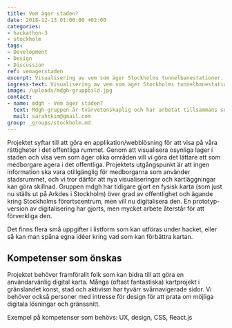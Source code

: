 ```yaml
---
title: Vem äger staden?
date: 2018-12-13 01:00:00 +02:00
categories:
- hackathon-3
- stockholm
tags:
- Development
- Design
- Discussion
ref: vemagerstaden
excerpt: Visualisering av vem som äger Stockholms tunnelbanestationer.
ingress-text: Visualisering av vem som äger Stockholms tunnelbanestationer.
image: /uploads/mdgh-gruppbild.jpg
contact:
- name: mdgh - Vem äger staden?
  text: Mdgh-gruppen är tvärvetenskaplig och har arbetat tillsammans sedan 2015. Vi har alla arbetat ideellt om urbana rättvisefrågor men skapade mdgh då vi såg ett behov av nya visualiseringar/kartläggningar för att kunna fortsätta jobba för en mer demokratisk stad. Medlemmar i gruppen är Sarah Kim (curator, producent), Paula Urbano (konstnär), Elof Hellström (estetikvetare), Maryam Fanni (grafisk formgivare) och Åsa Johansson (landskapsarkitekt).
  mail: sarahtkim@gmail.com
group: _groups/stockholm.md
---
```


Projektet syftar till att göra en applikation/webblösning för att visa på våra rättigheter i det offentliga rummet. Genom att visualisera osynliga lager i staden och visa vem som äger olika områden vill vi göra det lättare att som medborgare agera i det offentliga. Projektets utgångspunkt är att ingen information ska vara otillgänglig för medborgarna som använder stadsrummet, och vi tror därför att nya visualiseringar och kartläggningar kan göra skillnad. Gruppen mdgh har tidigare gjort en fysisk karta (som just nu ställs ut på Arkdes i Stockholm) över grad av offentlighet och ägande kring Stockholms förortscentrum, men vill nu digitalisera den. En prototyp-version av digitalisering har gjorts, men mycket arbete återstår för att förverkliga den.

Det finns flera små uppgifter i listform som kan utföras under hacket, eller så kan man spåna egna idéer kring vad som kan förbättra kartan.

## Kompetenser som önskas

Projektet behöver framförallt folk som kan bidra till att göra en användarvänlig digital karta. Många (oftast fantastiska) kartprojekt i gränslandet konst, stad och aktivism har tyvärr svårnavigerade sidor. Vi behöver också personer med intresse för design för att prata om möjliga digitala lösningar och gränssnitt.

Exempel på kompetenser som behövs: UX, design, CSS, React.js
